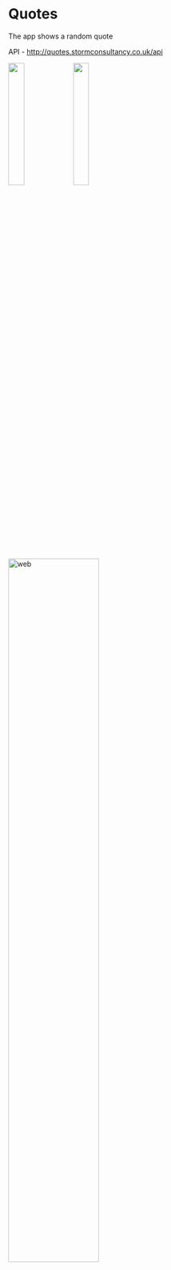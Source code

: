 # Quotes

The app shows a random quote

API - http://quotes.stormconsultancy.co.uk/api

<p align="start">
  <img src="https://user-images.githubusercontent.com/23102335/161256272-bf4a64ac-97c5-467f-b7ca-145c97cc8b85.png" width="25%">
  <img src="https://user-images.githubusercontent.com/23102335/161256295-e4a9424b-7be1-4183-8040-7e8ba3a0c41f.png" width="25%">
</p>

<img width="60%" alt="web" src="https://user-images.githubusercontent.com/23102335/161256317-34342dc1-05dd-4e9e-bcf8-d44299efd6f8.png">
